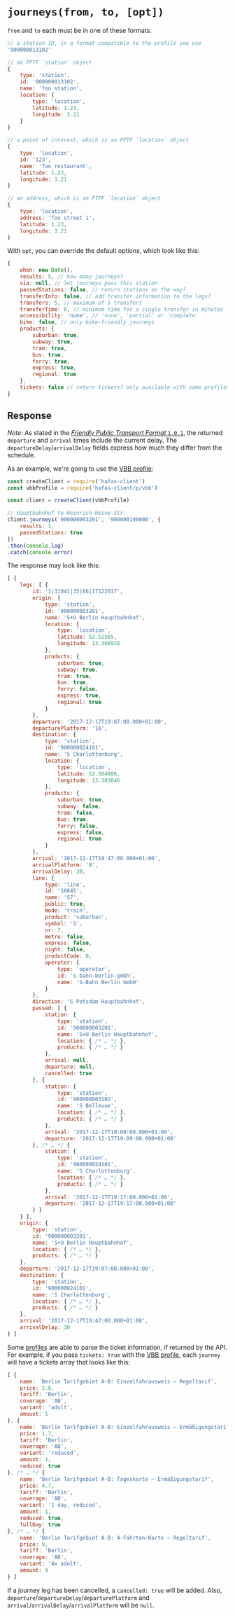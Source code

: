 # `journeys(from, to, [opt])`

`from` and `to` each must be in one of these formats:

```js
// a station ID, in a format compatible to the profile you use
'900000013102'

// an FPTF `station` object
{
	type: 'station',
	id: '900000013102',
	name: 'foo station',
	location: {
		type: 'location',
		latitude: 1.23,
		longitude: 3.21
	}
}

// a point of interest, which is an FPTF `location` object
{
	type: 'location',
	id: '123',
	name: 'foo restaurant',
	latitude: 1.23,
	longitude: 3.21
}

// an address, which is an FTPF `location` object
{
	type: 'location',
	address: 'foo street 1',
	latitude: 1.23,
	longitude: 3.21
}
```

With `opt`, you can override the default options, which look like this:

```js
{
	when: new Date(),
	results: 5, // how many journeys?
	via: null, // let journeys pass this station
	passedStations: false, // return stations on the way?
	transferInfo: false, // add transfer information to the legs?
	transfers: 5, // maximum of 5 transfers
	transferTime: 0, // minimum time for a single transfer in minutes
	accessibility: 'none', // 'none', 'partial' or 'complete'
	bike: false, // only bike-friendly journeys
	products: {
		suburban: true,
		subway: true,
		tram: true,
		bus: true,
		ferry: true,
		express: true,
		regional: true
	},
	tickets: false // return tickets? only available with some profiles
}
```

## Response

*Note:* As stated in the [*Friendly Public Transport Format* `1.0.1`](https://github.com/public-transport/friendly-public-transport-format/tree/1.0.1), the returned `departure` and `arrival` times include the current delay. The `departureDelay`/`arrivalDelay` fields express how much they differ from the schedule.

As an example, we're going to use the [VBB profile](../p/vbb):

```js
const createClient = require('hafas-client')
const vbbProfile = require('hafas-client/p/vbb')

const client = createClient(vbbProfile)

// Hauptbahnhof to Heinrich-Heine-Str.
client.journeys('900000003201', '900000100008', {
	results: 1,
	passedStations: true
})
.then(console.log)
.catch(console.error)
```

The response may look like this:

```js
[ {
	legs: [ {
		id: '1|31041|35|86|17122017',
		origin: {
			type: 'station',
			id: '900000003201',
			name: 'S+U Berlin Hauptbahnhof',
			location: {
				type: 'location',
				latitude: 52.52585,
				longitude: 13.368928
			},
			products: {
				suburban: true,
				subway: true,
				tram: true,
				bus: true,
				ferry: false,
				express: true,
				regional: true
			}
		},
		departure: '2017-12-17T19:07:00.000+01:00',
		departurePlatform: '16',
		destination: {
			type: 'station',
			id: '900000024101',
			name: 'S Charlottenburg',
			location: {
				type: 'location',
				latitude: 52.504806,
				longitude: 13.303846
			},
			products: {
				suburban: true,
				subway: false,
				tram: false,
				bus: true,
				ferry: false,
				express: false,
				regional: true
			}
		},
		arrival: '2017-12-17T19:47:00.000+01:00',
		arrivalPlatform: '8',
		arrivalDelay: 30,
		line: {
			type: 'line',
			id: '16845',
			name: 'S7',
			public: true,
			mode: 'train',
			product: 'suburban',
			symbol: 'S',
			nr: 7,
			metro: false,
			express: false,
			night: false,
			productCode: 0,
			operator: {
				type: 'operator',
				id: 's-bahn-berlin-gmbh',
				name: 'S-Bahn Berlin GmbH'
			}
		},
		direction: 'S Potsdam Hauptbahnhof',
		passed: [ {
			station: {
				type: 'station',
				id: '900000003201',
				name: 'S+U Berlin Hauptbahnhof',
				location: { /* … */ },
				products: { /* … */ }
			},
			arrival: null,
			departure: null,
			cancelled: true
		}, {
			station: {
				type: 'station',
				id: '900000003102',
				name: 'S Bellevue',
				location: { /* … */ },
				products: { /* … */ }
			},
			arrival: '2017-12-17T19:09:00.000+01:00',
			departure: '2017-12-17T19:09:00.000+01:00'
		}, /* … */ {
			station: {
				type: 'station',
				id: '900000024101',
				name: 'S Charlottenburg',
				location: { /* … */ },
				products: { /* … */ }
			},
			arrival: '2017-12-17T19:17:00.000+01:00',
			departure: '2017-12-17T19:17:00.000+01:00'
		} ]
	} ],
	origin: {
		type: 'station',
		id: '900000003201',
		name: 'S+U Berlin Hauptbahnhof',
		location: { /* … */ },
		products: { /* … */ }
	},
	departure: '2017-12-17T19:07:00.000+01:00',
	destination: {
		type: 'station',
		id: '900000024101',
		name: 'S Charlottenburg',
		location: { /* … */ },
		products: { /* … */ }
	},
	arrival: '2017-12-17T19:47:00.000+01:00',
	arrivalDelay: 30
} ]
```

Some [profiles](../p) are able to parse the ticket information, if returned by the API. For example, if you pass `tickets: true` with the [VBB profile](../p/vbb), each `journey` will have a tickets array that looks like this:

```js
[ {
	name: 'Berlin Tarifgebiet A-B: Einzelfahrausweis – Regeltarif',
	price: 2.8,
	tariff: 'Berlin',
	coverage: 'AB',
	variant: 'adult',
	amount: 1
}, {
	name: 'Berlin Tarifgebiet A-B: Einzelfahrausweis – Ermäßigungstarif',
	price: 1.7,
	tariff: 'Berlin',
	coverage: 'AB',
	variant: 'reduced',
	amount: 1,
	reduced: true
}, /* … */ {
	name: 'Berlin Tarifgebiet A-B: Tageskarte – Ermäßigungstarif',
	price: 4.7,
	tariff: 'Berlin',
	coverage: 'AB',
	variant: '1 day, reduced',
	amount: 1,
	reduced: true,
	fullDay: true
}, /* … */ {
	name: 'Berlin Tarifgebiet A-B: 4-Fahrten-Karte – Regeltarif',
	price: 9,
	tariff: 'Berlin',
	coverage: 'AB',
	variant: '4x adult',
	amount: 4
} ]
```

If a journey leg has been cancelled, a `cancelled: true` will be added. Also, `departure`/`departureDelay`/`departurePlatform` and `arrival`/`arrivalDelay`/`arrivalPlatform` will be `null`.

